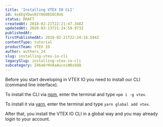 ```yaml
---
title: 'Installing VTEX IO CLI'
id: 4x6EgYDws8IY8GO8I6C0UG
status: DRAFT
createdAt: 2018-02-21T22:21:47.348Z
updatedAt: 2020-03-13T21:24:59.973Z
publishedAt: 
firstPublishedAt: 2018-02-21T22:24:16.584Z
contentType: tutorial
productTeam: VTEX IO
author: authors_24
slug: installing-vtex-io-cli
legacySlug: installing-vtex-io-cli
subcategory: Z46a6rHVAaAucoiW0skQQ
---
```


Before you start developing in VTEX IO you need to install our CLI (command line interface).





To install the CLI via [npm](https://www.npmjs.com), enter the terminal and type `npm i -g vtex`.

To install it via [yarn](https://yarnpkg.com), enter the terminal and type `yarn global add vtex`.

After that, you install the VTEX IO CLI in a global way and you may already login to your account.
